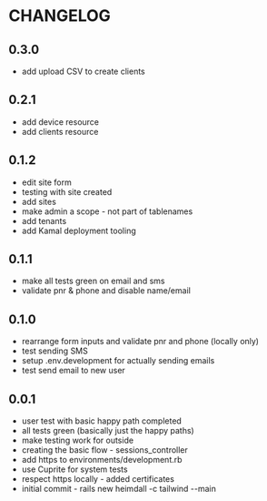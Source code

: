 # CHANGELOG

## 0.3.0

- add upload CSV to create clients

## 0.2.1

- add device resource
- add clients resource

## 0.1.2

- edit site form
- testing with site created
- add sites
- make admin a scope - not part of tablenames
- add tenants
- add Kamal deployment tooling

## 0.1.1

- make all tests green on email and sms 
- validate pnr & phone and disable name/email

## 0.1.0

- rearrange form inputs and validate pnr and phone (locally only)
- test sending SMS
- setup .env.development for actually sending emails
- test send email to new user

## 0.0.1

- user test with basic happy path completed
- all tests green (basically just the happy paths)
- make testing work for outside
- creating the basic flow - sessions_controller
- add https to environments/development.rb
- use Cuprite for system tests
- respect https locally - added certificates
- initial commit - rails new heimdall -c tailwind --main
